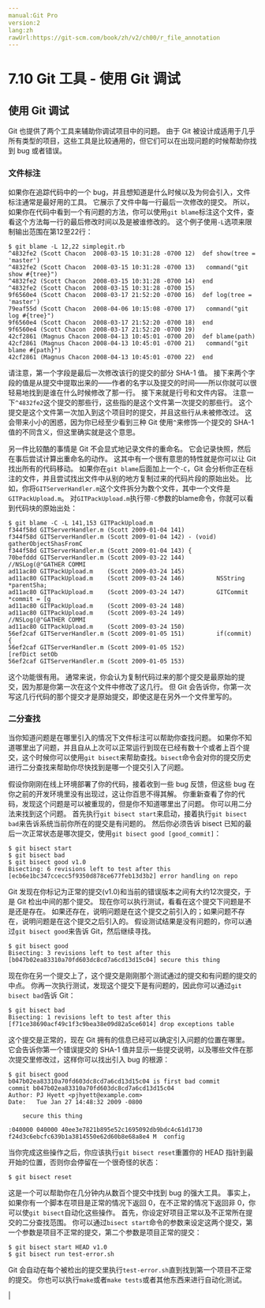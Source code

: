 ```yaml
---
manual:Git Pro
version:2
lang:zh
rawUrl:https://git-scm.com/book/zh/v2/ch00/r_file_annotation
---
```



# 7.10 Git 工具 - 使用 Git 调试

## 使用 Git 调试<a name="_使用_git_调试"></a>


Git 也提供了两个工具来辅助你调试项目中的问题。 由于 Git 被设计成适用于几乎所有类型的项目，这些工具是比较通用的，但它们可以在出现问题的时候帮助你找到 bug 或者错误。



### 文件标注<a name="r_file_annotation"></a>


如果你在追踪代码中的一个 bug，并且想知道是什么时候以及为何会引入，文件标注通常是最好用的工具。 它展示了文件中每一行最后一次修改的提交。 所以，如果你在代码中看到一个有问题的方法，你可以使用`git blame`标注这个文件，查看这个方法每一行的最后修改时间以及是被谁修改的。 这个例子使用`-L`选项来限制输出范围在第12至22行：



```
$ git blame -L 12,22 simplegit.rb
^4832fe2 (Scott Chacon  2008-03-15 10:31:28 -0700 12)  def show(tree = 'master')
^4832fe2 (Scott Chacon  2008-03-15 10:31:28 -0700 13)   command("git show #{tree}")
^4832fe2 (Scott Chacon  2008-03-15 10:31:28 -0700 14)  end
^4832fe2 (Scott Chacon  2008-03-15 10:31:28 -0700 15)
9f6560e4 (Scott Chacon  2008-03-17 21:52:20 -0700 16)  def log(tree = 'master')
79eaf55d (Scott Chacon  2008-04-06 10:15:08 -0700 17)   command("git log #{tree}")
9f6560e4 (Scott Chacon  2008-03-17 21:52:20 -0700 18)  end
9f6560e4 (Scott Chacon  2008-03-17 21:52:20 -0700 19)
42cf2861 (Magnus Chacon 2008-04-13 10:45:01 -0700 20)  def blame(path)
42cf2861 (Magnus Chacon 2008-04-13 10:45:01 -0700 21)   command("git blame #{path}")
42cf2861 (Magnus Chacon 2008-04-13 10:45:01 -0700 22)  end
```




请注意，第一个字段是最后一次修改该行的提交的部分 SHA-1 值。 接下来两个字段的值是从提交中提取出来的——作者的名字以及提交的时间——所以你就可以很轻易地找到是谁在什么时候修改了那一行。 接下来就是行号和文件内容。 注意一下`^4832fe2`这个提交的那些行，这些指的是这个文件第一次提交的那些行。 这个提交是这个文件第一次加入到这个项目时的提交，并且这些行从未被修改过。 这会带来小小的困惑，因为你已经至少看到三种 Git 使用`^`来修饰一个提交的 SHA-1 值的不同含义，但这里确实就是这个意思。




另一件比较酷的事情是 Git 不会显式地记录文件的重命名。 它会记录快照，然后在事后尝试计算出重命名的动作。 这其中有一个很有意思的特性就是你可以让 Git 找出所有的代码移动。 如果你在`git blame`后面加上一个`-C`，Git 会分析你正在标注的文件，并且尝试找出文件中从别的地方复制过来的代码片段的原始出处。 比如，你将`GITServerHandler.m`这个文件拆分为数个文件，其中一个文件是`GITPackUpload.m`。 对`GITPackUpload.m`执行带`-C`参数的blame命令，你就可以看到代码块的原始出处：



```
$ git blame -C -L 141,153 GITPackUpload.m
f344f58d GITServerHandler.m (Scott 2009-01-04 141)
f344f58d GITServerHandler.m (Scott 2009-01-04 142) - (void) gatherObjectShasFromC
f344f58d GITServerHandler.m (Scott 2009-01-04 143) {
70befddd GITServerHandler.m (Scott 2009-03-22 144)         //NSLog(@"GATHER COMMI
ad11ac80 GITPackUpload.m    (Scott 2009-03-24 145)
ad11ac80 GITPackUpload.m    (Scott 2009-03-24 146)         NSString *parentSha;
ad11ac80 GITPackUpload.m    (Scott 2009-03-24 147)         GITCommit *commit = [g
ad11ac80 GITPackUpload.m    (Scott 2009-03-24 148)
ad11ac80 GITPackUpload.m    (Scott 2009-03-24 149)         //NSLog(@"GATHER COMMI
ad11ac80 GITPackUpload.m    (Scott 2009-03-24 150)
56ef2caf GITServerHandler.m (Scott 2009-01-05 151)         if(commit) {
56ef2caf GITServerHandler.m (Scott 2009-01-05 152)                 [refDict setOb
56ef2caf GITServerHandler.m (Scott 2009-01-05 153)
```




这个功能很有用。 通常来说，你会认为复制代码过来的那个提交是最原始的提交，因为那是你第一次在这个文件中修改了这几行。 但 Git 会告诉你，你第一次写这几行代码的那个提交才是原始提交，即使这是在另外一个文件里写的。




### 二分查找<a name="r_binary_search"></a>


当你知道问题是在哪里引入的情况下文件标注可以帮助你查找问题。 如果你不知道哪里出了问题，并且自从上次可以正常运行到现在已经有数十个或者上百个提交，这个时候你可以使用`git bisect`来帮助查找。`bisect`命令会对你的提交历史进行二分查找来帮助你尽快找到是哪一个提交引入了问题。




假设你刚刚在线上环境部署了你的代码，接着收到一些 bug 反馈，但这些 bug 在你之前的开发环境里没有出现过，这让你百思不得其解。 你重新查看了你的代码，发现这个问题是可以被重现的，但是你不知道哪里出了问题。 你可以用二分法来找到这个问题。 首先执行`git bisect start`来启动，接着执行`git bisect bad`来告诉系统当前你所在的提交是有问题的。 然后你必须告诉 bisect 已知的最后一次正常状态是哪次提交，使用`git bisect good [good_commit]`：



```
$ git bisect start
$ git bisect bad
$ git bisect good v1.0
Bisecting: 6 revisions left to test after this
[ecb6e1bc347ccecc5f9350d878ce677feb13d3b2] error handling on repo
```




Git 发现在你标记为正常的提交(v1.0)和当前的错误版本之间有大约12次提交，于是 Git 检出中间的那个提交。 现在你可以执行测试，看看在这个提交下问题是不是还是存在。 如果还存在，说明问题是在这个提交之前引入的；如果问题不存在，说明问题是在这个提交之后引入的。 假设测试结果是没有问题的，你可以通过`git bisect good`来告诉 Git，然后继续寻找。



```
$ git bisect good
Bisecting: 3 revisions left to test after this
[b047b02ea83310a70fd603dc8cd7a6cd13d15c04] secure this thing
```




现在你在另一个提交上了，这个提交是刚刚那个测试通过的提交和有问题的提交的中点。 你再一次执行测试，发现这个提交下是有问题的，因此你可以通过`git bisect bad`告诉 Git：



```
$ git bisect bad
Bisecting: 1 revisions left to test after this
[f71ce38690acf49c1f3c9bea38e09d82a5ce6014] drop exceptions table
```




这个提交是正常的，现在 Git 拥有的信息已经可以确定引入问题的位置在哪里。 它会告诉你第一个错误提交的 SHA-1 值并显示一些提交说明，以及哪些文件在那次提交里修改过，这样你可以找出引入 bug 的根源：



```
$ git bisect good
b047b02ea83310a70fd603dc8cd7a6cd13d15c04 is first bad commit
commit b047b02ea83310a70fd603dc8cd7a6cd13d15c04
Author: PJ Hyett <pjhyett@example.com>
Date:   Tue Jan 27 14:48:32 2009 -0800

    secure this thing

:040000 040000 40ee3e7821b895e52c1695092db9bdc4c61d1730
f24d3c6ebcfc639b1a3814550e62d60b8e68a8e4 M  config
```




当你完成这些操作之后，你应该执行`git bisect reset`重置你的 HEAD 指针到最开始的位置，否则你会停留在一个很奇怪的状态：



```
$ git bisect reset
```




这是一个可以帮助你在几分钟内从数百个提交中找到 bug 的强大工具。 事实上，如果你有一个脚本在项目是正常的情况下返回 0，在不正常的情况下返回非 0，你可以使`git bisect`自动化这些操作。 首先，你设定好项目正常以及不正常所在提交的二分查找范围。 你可以通过`bisect start`命令的参数来设定这两个提交，第一个参数是项目不正常的提交，第二个参数是项目正常的提交：



```
$ git bisect start HEAD v1.0
$ git bisect run test-error.sh
```




Git 会自动在每个被检出的提交里执行`test-error.sh`直到找到第一个项目不正常的提交。 你也可以执行`make`或者`make tests`或者其他东西来进行自动化测试。



|


